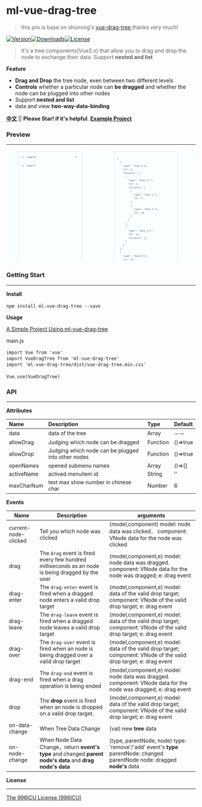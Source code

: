 # ml-vue-drag-tree

> this pro is base on shuirong's [vue-drag-tree](https://github.com/shuirong/vue-drag-tree),thanks very much!

[![Version](http://img.shields.io/npm/v/ml-vue-drag-tree.svg)](https://www.npmjs.com/package/ml-vue-drag-tree)[![Downloads](http://img.shields.io/npm/dm/ml-vue-drag-tree.svg)](https://www.npmjs.com/package/ml-vue-drag-tree)[![License](https://img.shields.io/npm/l/ml-vue-drag-tree.svg?style=flat)](https://opensource.org/licenses/MIT)

> It's a tree components(Vue2.x) that allow you to drag and drop the node to exchange their data .Support **nested and list**

**Feature**

- **Drag and Drop** the tree node, even between two different levels
- **Controls** whether a particular node can **be dragged** and whether the node can be plugged into other nodes
- Support **nested and list**
- data and view **two-way-data-binding**

**[中文](README_ZH.md)** || **Please Star! if it's helpful**.
**[Example Project](https://github.com/qq240814476/ml-vue-drag-tree-demo)**

### Preview

---

![demo](static/vue-drag-tree.gif)

### Getting Start

---

**Install**

`npm install ml-vue-drag-tree --save`

**Usage**

[A Simple Project Using ml-vue-drag-tree](https://github.com/qq240814476/ml-vue-drag-tree-demo)



main.js

```vue
import Vue from 'vue'
import VueDragTree from 'ml-vue-drag-tree'
import 'ml-vue-drag-tree/dist/vue-drag-tree.min.css'

Vue.use(VueDragTree)
```

### API

---

**Attributes**

| Name       | Description                                        | Type     | Default  |
| :--------- | :------------------------------------------------- | :------- | :------- |
| data       | data of the tree                                   | Array    | －－     |
| allowDrag  | Judging which node can be dragged                  | Function | ()=>true |
| allowDrop  | Judging which node can be plugged into other nodes | Function | ()=>true |
| openNames  | opened submenu names                               | Array    | ()=>[]   |
| activeName | actived menuitem id                                | String   | ''       |
| maxCharNum | text max show number in chinese char               | Number   | 6        |



**Events**

| Name                 | Description                                                                                                | arguments                                                                                                                    |
| -------------------- | ---------------------------------------------------------------------------------------------------------- | ---------------------------------------------------------------------------------------------------------------------------- |
| current-node-clicked | Tell you which node was clicked                                                                            | (model,component) model:  node data was clicked． component: VNode data for the node was clicked                             |
| drag                 | The `drag` event is fired every few hundred milliseconds as an node is being dragged by the user           | (model,component,e) model: node data was dragged. component: VNode data for the node was dragged; e: drag event              |
| drag-enter           | The `drag-enter` event is fired when a dragged node enters a valid drop target                             | (model,component,e) model: data of the valid drop target; component: VNode of the valid drop target; e: drag event           |
| drag-leave           | The `drag-leave` event is fired when a dragged node leaves a valid drop target                             | (model,component,e) model: data of the valid drop target; component: VNode of the valid drop target; e: drag event           |
| drag-over            | The `drag-over` event is fired when an node is being dragged over a valid drop target                      | (model,component,e) model: data of the valid drop target; component: VNode of the valid drop target; e: drag event           |
| drag-end             | The `drag-end` event is fired when a drag operation is being ended                                         | (model,component,e) model: node data was dragged. component: VNode data for the node was dragged; e: drag event              |
| drop                 | The **drop** event is fired when an node is dropped on a valid drop target.                                | (model,component,e) model: data of the valid drop target; component: VNode of the valid drop target; e: drag event           |
| on-data-change       | When Tree Data Change                                                                                      | (val) new **tree** data                                                                                                      |
| on-node-change       | When Node Data Change，return **event's type** and changed **parent node's data** and **drag node's data** | (type, parentNode, node) type: 'remove'/'add' event's **type**  parentNode: changed parentNode node: dragged **node's** data |





**License**

---

[The 996ICU License (996ICU)](LICENSE)
